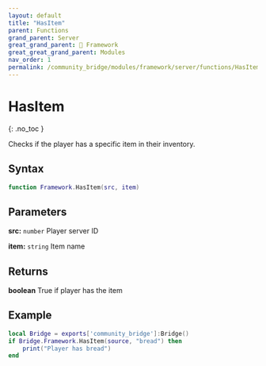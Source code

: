 ```yaml
---
layout: default
title: "HasItem"
parent: Functions
grand_parent: Server
great_grand_parent: 🧩 Framework
great_great_grand_parent: Modules
nav_order: 1
permalink: /community_bridge/modules/framework/server/functions/HasItem/
---
```


# HasItem
{: .no_toc }

Checks if the player has a specific item in their inventory.

## Syntax

```lua
function Framework.HasItem(src, item)
```

## Parameters

**src:** `number`
Player server ID

**item:** `string`
Item name

## Returns

**boolean**
True if player has the item

## Example

```lua
local Bridge = exports['community_bridge']:Bridge()
if Bridge.Framework.HasItem(source, "bread") then
    print("Player has bread")
end
```